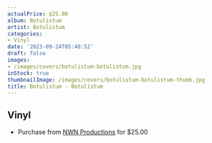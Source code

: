```yaml
---
actualPrice: $25.00
album: Botulistum
artist: Botulistum
categories:
- Vinyl
date: '2023-09-24T05:48:52'
draft: false
images:
- /images/covers/botulistum-botulistum.jpg
inStock: true
thumbnailImage: /images/covers/botulistum-botulistum-thumb.jpg
title: Botulistum - Botulistum
---
```


## Vinyl
* Purchase from [NWN Productions](http://shop.nwnprod.com/index.php?route=product/product&path=75&product_id=36932&sort=pd.name&order=ASC) for $25.00
